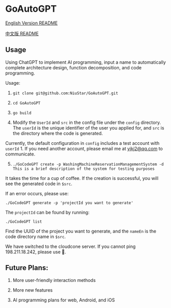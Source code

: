 # GoAutoGPT

[English Version README](./README_EN.md)

[中文版 README](README.md)

## Usage

Using ChatGPT to implement AI programming, input a name to automatically complete architecture design, function decomposition, and code programming.

Usage:

1. `git clone git@github.com:NiuStar/GoAutoGPT.git`

2. `cd GoAutoGPT`

3. `go build`

4. Modify the `UserId` and `src` in the config file under the `config` directory. The `userId` is the unique identifier of the user you applied for, and `src` is the directory where the code is generated.

Currently, the default configuration in `config` includes a test account with `userId` 1. If you need another account, please email me at yjkj2@qq.com to communicate.

5. `./GoCodeGPT create -p WashingMachineReservationManagementSystem -d This is a brief description of the system for testing purposes`

It takes the time for a cup of coffee. If the creation is successful, you will see the generated code in `$src`.

If an error occurs, please use:

`./GoCodeGPT generate -p 'projectId you want to generate'`

The `projectId` can be found by running:

`./GoCodeGPT list`

Find the UUID of the project you want to generate, and the `nameEn` is the code directory name in `$src`.

We have switched to the cloudcone server. If you cannot ping 198.211.18.242, please use 🛫.

## Future Plans:

1. More user-friendly interaction methods

2. More new features

3. AI programming plans for web, Android, and iOS
